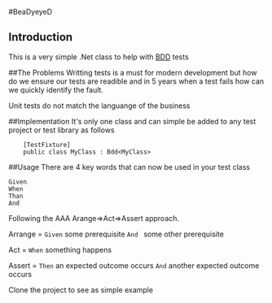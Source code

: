 #BeaDyeyeD

## Introduction
This is a very simple .Net class to help with [BDD](http://en.wikipedia.org/wiki/Behavior-driven_development) tests

##The Problems
Writting tests is a must for modern development but how do we ensure our tests are readible and in 5 years 
when a test fails how can we quickly identify the fault.

Unit tests do not match the languange of the business

##Implementation
It's only one class and can simple be added to any test project or test library as follows
```
	[TestFixture]
	public class MyClass : Bdd<MyClass>
```

##Usage
There are 4 key words that can now be used in your test class
```
Given
When
Than
And
```
Following the AAA Arange=>Act=>Assert approach.  

Arrange = ```Given``` some prerequisite ```And ``` some other prerequisite

Act = ```When``` something happens

Assert = ```Then``` an expected outcome occurs ```And``` another expected outcome occurs

Clone the project to see as simple example
